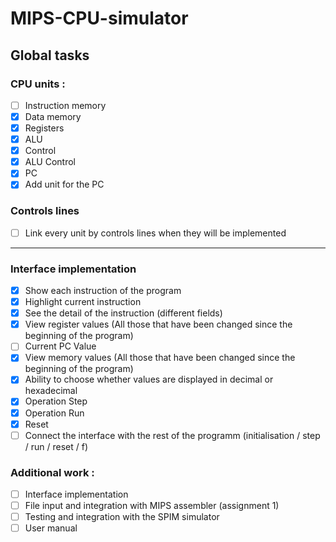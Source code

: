 # MIPS-CPU-simulator
## Global tasks
### CPU units :
- [ ] Instruction memory
- [x] Data memory
- [x] Registers
- [x] ALU
- [x] Control
- [x] ALU Control
- [x] PC
- [x] Add unit for the PC

### Controls lines

- [ ] Link every unit by controls lines when they will be implemented

---
### Interface implementation

- [x] Show each instruction of the program
- [x] Highlight current instruction
- [x] See the detail of the instruction (different fields)
- [x] View register values (All those that have been changed since the beginning of the program)
- [ ] Current PC Value
- [x] View memory values (All those that have been changed since the beginning of the program)
- [x] Ability to choose whether values are displayed in decimal or hexadecimal
- [x] Operation Step
- [x] Operation Run
- [x] Reset
- [ ] Connect the interface with the rest of the programm (initialisation / step / run / reset / f)

### Additional work :

- [ ] Interface implementation
- [ ] File input and integration with MIPS assembler (assignment 1)
- [ ] Testing and integration with the SPIM simulator
- [ ] User manual